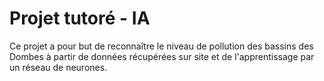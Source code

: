 # Projet tutoré - IA
Ce projet a pour but de reconnaître le niveau de pollution des bassins des Dombes à partir de données récupérées sur site et de l'apprentissage par un réseau de neurones.